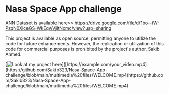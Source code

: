 # Nasa Space App challenge
ANN Dataset is available here>> https://drive.google.com/file/d/1bo--tW-PzqN0XiceGS-WkEqwVjltNcmc/view?usp=sharing

This project is available as open source, permitting anyone to utilize the code for future enhancements. However, the replication or utilization of this code for commercial purposes is prohibited by the project's author, Sakib Ahmed.

[![Look at my project here]([https://example.com/video_thumbnail.jpg](https://github.com/Sakib323/Nasa-Space-App-challenge/blob/main/multimedia%20files/Screenshot%202023-11-02%20102606.png)https://github.com/Sakib323/Nasa-Space-App-challenge/blob/main/multimedia%20files/Screenshot%202023-11-02%20102606.png)]([https://example.com/your_video.mp4](https://github.com/Sakib323/Nasa-Space-App-challenge/blob/main/multimedia%20files/WELCOME.mp4)https://github.com/Sakib323/Nasa-Space-App-challenge/blob/main/multimedia%20files/WELCOME.mp4)
